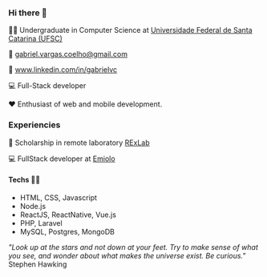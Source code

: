 ### Hi there 👋

:student: Undergraduate in Computer Science at [Universidade Federal de Santa Catarina (UFSC)](https://ufsc.br/)

:email: gabriel.vargas.coelho@gmail.com

:briefcase: www.linkedin.com/in/gabrielvc

:computer: Full-Stack developer

:heart: Enthusiast of web and mobile development.

### Experiencies

:mag_right: Scholarship in remote laboratory [RExLab](https://rexlab.ufsc.br/)

:computer: FullStack developer at [Emiolo](https://emiolo.com/)

#### Techs :man_technologist:

- HTML, CSS, Javascript
- Node.js
- ReactJS, ReactNative, Vue.js
- PHP, Laravel
- MySQL, Postgres, MongoDB



*"Look up at the stars and not down at your feet. Try to make sense of what you see, and wonder about what makes the universe exist. Be curious."*
Stephen Hawking
